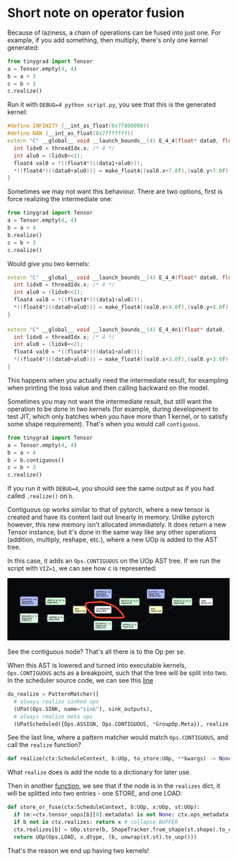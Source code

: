 # Short note on operator fusion

Because of laziness, a chain of operations can be fused into just one. For example, if you add something, then 
multiply, there's only one kernel generated:

```python
from tinygrad import Tensor
a = Tensor.empty(4, 4)
b = a + 3
c = b + 3
c.realize()
```

Run it with `DEBUG=4 python script.py`, you see that this is the generated kernel:

```c++
#define INFINITY (__int_as_float(0x7f800000))
#define NAN (__int_as_float(0x7fffffff))
extern "C" __global__ void __launch_bounds__(4) E_4_4(float* data0, float* data1) {
  int lidx0 = threadIdx.x; /* 4 */
  int alu0 = (lidx0<<2);
  float4 val0 = *((float4*)((data1+alu0)));
  *((float4*)((data0+alu0))) = make_float4((val0.x+7.0f),(val0.y+7.0f),(val0.z+7.0f),(val0.w+7.0f));
}
```

Sometimes we may not want this behaviour. There are two options, first is force realizing the intermediate one:

```python
from tinygrad import Tensor
a = Tensor.empty(4, 4)
b = a + 4
b.realize()
c = b + 3
c.realize()
```

Would give you two kernels:

```c++
extern "C" __global__ void __launch_bounds__(4) E_4_4(float* data0, float* data1) {
  int lidx0 = threadIdx.x; /* 4 */
  int alu0 = (lidx0<<2);
  float4 val0 = *((float4*)((data1+alu0)));
  *((float4*)((data0+alu0))) = make_float4((val0.x+4.0f),(val0.y+4.0f),(val0.z+4.0f),(val0.w+4.0f));
}

extern "C" __global__ void __launch_bounds__(4) E_4_4n1(float* data0, float* data1) {
  int lidx0 = threadIdx.x; /* 4 */
  int alu0 = (lidx0<<2);
  float4 val0 = *((float4*)((data1+alu0)));
  *((float4*)((data0+alu0))) = make_float4((val0.x+3.0f),(val0.y+3.0f),(val0.z+3.0f),(val0.w+3.0f));
}
```

This happens when you actually need the intermediate result, for exampling when printing the loss value and then
calling backward on the model. 

Sometimes you may not want the intermediate result, but still want the operation to be done in two kernels (for example,
during development to test JIT, which only batches when you have more than 1 kernel, or to satisfy some shape requirement).
That's when you would call `contiguous`. 

```python
from tinygrad import Tensor
a = Tensor.empty(4, 4)
b = a + 4
b = b.contiguous()
c = b + 3
c.realize()
``` 

If you run it with `DEBUG=4`, you should see the same output as if you had called `.realize()` on `b`.

Contiguous op works similar to that of pytorch, where a new tensor is created and have its content laid out linearly in memory.
Unlike pytorch however, this new memory isn't allocated immediately. It does return a new Tensor instance, but it's done
in the same way like any other operations (addition, multiply, reshape, etc.), where a new UOp is added to the AST tree.

In this case, it adds an `Ops.CONTIGUOUS` on the UOp AST tree. If we run the script with `VIZ=1`, we can see how c is represented:

<img src="img/89.png">

See the contiguous node? That's all there is to the Op per se. 

When this AST is lowered and turned into executable kernels, `Ops.CONTIGUOUS` acts as a breakpoint, such that the tree
will be split into two. In the scheduler source code, we can see this 
[line](https://github.com/tinygrad/tinygrad/blob/f91ca508cf88b09c616473561f68d2d46fbfcef9/tinygrad/engine/schedule.py#L457)

```python
do_realize = PatternMatcher([
  # always realize sinked ops
  (UPat(Ops.SINK, name="sink"), sink_outputs),
  # always realize meta ops
  (UPatScheduled({Ops.ASSIGN, Ops.CONTIGUOUS, *GroupOp.Meta}), realize),
```

See the last line, where a pattern matcher would match `Ops.CONTIGUOUS`, and call the `realize` function? 

```python
def realize(ctx:ScheduleContext, b:UOp, to_store:UOp, **kwargs) -> None: ctx.realizes[b] = to_store
```

What `realize` does is add the node to a dictionary for later use. 

Then in another [function](https://github.com/tinygrad/tinygrad/blob/f91ca508cf88b09c616473561f68d2d46fbfcef9/tinygrad/engine/schedule.py#L480),
we see that if the node is in the `realizes` dict, it will be splitted into two entries - one
STORE, and one LOAD:

```python
def store_or_fuse(ctx:ScheduleContext, b:UOp, x:UOp, st:UOp):
  if (m:=ctx.tensor_uops[b][0].metadata) is not None: ctx.ops_metadata[x] = m
  if b not in ctx.realizes: return x # collapse BUFFER
  ctx.realizes[b] = UOp.store(b, ShapeTracker.from_shape(st.shape).to_uop(), x)
  return UOp(Ops.LOAD, x.dtype, (b, unwrap(st.st).to_uop()))
```

That's the reason we end up having two kernels!